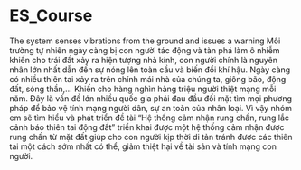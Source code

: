 # ES_Course
The system senses vibrations from the ground and issues a warning
Môi trường tự nhiên ngày càng bị con người tác động và tàn phá làm ô nhiễm khiến cho trái đất xảy ra hiện tượng nhà kính, con người chính là nguyên nhân lớn nhất dẫn đến sự nóng lên toàn cầu và biến đổi khí hậu. Ngày càng có nhiều thiên tai xảy ra trên chính mái nhà của chúng ta, giông bão, động đất, sóng thần,… Khiến cho hàng nghìn hàng triệu người thiệt mạng mỗi năm. Đây là vấn đề lớn nhiều quốc gia phải đau đầu đối mặt tìm mọi phương pháp để bảo vệ tính mạng người dân, sự an toàn của nhân loại. Vì vậy nhóm em sẽ tìm hiểu và phát triển đề tài “Hệ thống cảm nhận rung chấn, rung lắc cảnh báo thiên tai động đất” triển khai được một hệ thống cảm nhận được rung chấn từ mặt đất giúp cho con người kịp thời di tản tránh được các thiên tai một cách sớm nhất có thể, giảm thiệt hại về tài sản và tính mạng con người.
